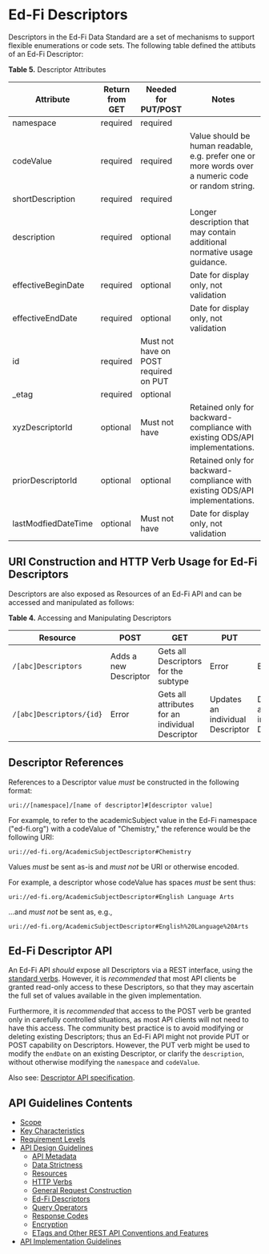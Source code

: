 # Ed-Fi Descriptors

Descriptors in the Ed-Fi Data Standard are a set of mechanisms to support
flexible enumerations or code sets. The following table defined the attibuts of an Ed-Fi Descriptor:

**Table 5.** Descriptor Attributes

| Attribute                | Return from GET | Needed for PUT/POST   | Notes                                                        |
| ------------------------ | --------------- | -------------------- | ------------------------------------------------------------ |
| namespace                | required        | required             |                                                              |
| codeValue                | required        | required             | Value should be human readable, e.g. prefer one or more words over a numeric code or random string.|
| shortDescription         | required        | required             |                                                              |
| description              | required        | optional             | Longer description that may contain additional normative usage guidance.|
| effectiveBeginDate       | required        | optional             | Date for display only, not validation                        |
| effectiveEndDate         | required        | optional             | Date for display only, not validation                        |
| id                       | required        | Must not have on POST <br /> required on PUT|                                                              |
| _etag                    | required        | optional             |                                                              |
| xyzDescriptorId          | optional        | Must not have        | Retained only for backward-compliance with existing ODS/API implementations.|
| priorDescriptorId        | optional        | optional             | Retained only for backward-compliance with existing ODS/API implementations.|
| lastModfiedDateTime      | optional        | Must not have        | Date for display only, not validation                        |

## URI Construction and HTTP Verb Usage for Ed-Fi Descriptors

Descriptors are also exposed as Resources of an Ed-Fi API and can be
accessed and manipulated as follows:

**Table 4.** Accessing and Manipulating Descriptors

| Resource                 | POST                  | GET                                              | PUT                              | DELETE                           |
| ------------------------ | --------------------- | ------------------------------------------------ | -------------------------------- | -------------------------------- |
| `/[abc]Descriptors`      | Adds a new Descriptor | Gets all Descriptors for the subtype             | Error                            | Error                            |
| `/[abc]Descriptors/{id}` | Error                 | Gets all attributes for an individual Descriptor | Updates an individual Descriptor | Deletes an individual Descriptor |

## Descriptor References

References to a Descriptor value _must_ be constructed in the following format:

```none
uri://[namespace]/[name of descriptor]#[descriptor value]
```

For example, to refer to the academicSubject value in the Ed-Fi namespace
("ed-fi.org") with a codeValue of "Chemistry," the reference would be the
following URI:

```none
uri://ed-fi.org/AcademicSubjectDescriptor#Chemistry
```

Values _must_ be sent as-is and _must not_ be URI or otherwise encoded.

For example, a descriptor whose codeValue has spaces _must_ be sent thus:

```none
uri://ed-fi.org/AcademicSubjectDescriptor#English Language Arts
```

...and _must not_ be sent as, e.g.,

```none
uri://ed-fi.org/AcademicSubjectDescriptor#English%20Language%20Arts
```

## Ed-Fi Descriptor API

An Ed-Fi API _should_ expose all Descriptors via a REST interface, using the
[standard verbs](./HTTP-VERBS.md). However, it is _recommended_ that most API
clients be granted read-only access to these Descriptors, so that they may
ascertain the full set of values available in the given implementation.

Furthermore, it is _recommended_ that access to the POST verb be granted only in
carefully controlled situations, as most API clients will not need to have this
access. The community best practice is to avoid modifying or deleting existing
Descriptors; thus an Ed-Fi API might not provide PUT or POST capability on
Descriptors. However, the PUT verb might be used to modify the `endDate` on an
existing Descriptor, or clarify the `description`, without otherwise modifying
the `namespace` and `codeValue`.

Also see: [Descriptor API
specification](../../../api-specifications/descriptor-api).

## API Guidelines Contents

* [Scope](../SCOPE.md)
* [Key Characteristics](../KEY-CHARACTERISTICS.md)
* [Requirement Levels](../REQUIREMENT-LEVELS.md)
* [API Design Guidelines](../API-DESIGN-GUIDELINES/README.md)
  * [API Metadata](API-METADATA.md)
  * [Data Strictness](DATA-STRICTNESS.md)
  * [Resources](RESOURCES.md)
  * [HTTP Verbs](HTTP-VERBS.md)
  * [General Request Construction](GENERAL-REQUEST-CONSTRUCTION.md)
  * [Ed-Fi Descriptors](ED-FI-DESCRIPTORS.md)
  * [Query Operators](QUERY-OPERATORS.md)
  * [Response Codes](RESPONSE-CODES.md)
  * [Encryption](ENCRYPTION.md)
  * [ETags and Other REST API Conventions and
  Features](ETAGS-OTHER-CONVENTIONS.md)
* [API Implementation Guidelines](../API-IMPLEMENTATION-GUIDELINES/README.md)
